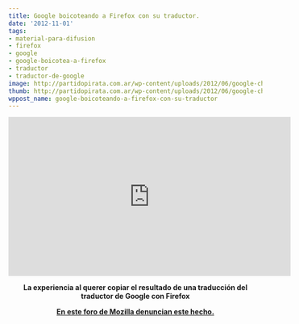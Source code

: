 ```yaml
---
title: Google boicoteando a Firefox con su traductor.
date: '2012-11-01'
tags:
- material-para-difusion
- firefox
- google
- google-boicotea-a-firefox
- traductor
- traductor-de-google
image: http://partidopirata.com.ar/wp-content/uploads/2012/06/google-china2.png
thumb: http://partidopirata.com.ar/wp-content/uploads/2012/06/google-china2-150x150.png
wppost_name: google-boicoteando-a-firefox-con-su-traductor
---
```


<center>
<iframe src="http://www.youtube.com/embed/qcvgHxHXaTI" frameborder="0" width="560" height="315"></iframe></center>
<p style="text-align: center;"><strong>La experiencia al querer copiar el resultado de una traducción del traductor de Google con Firefox</strong></p>
<p style="text-align: center;"><strong><a href="http://www.mozillaes.org/foros/viewtopic.php?t=33579&amp;p=147542" target="_blank">En este foro de Mozilla denuncian este hecho.</a></strong></p>
